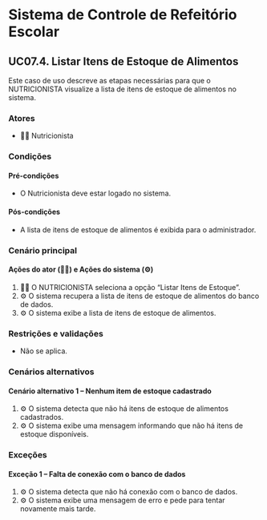 # Sistema de Controle de Refeitório Escolar

## UC07.4. Listar Itens de Estoque de Alimentos

Este caso de uso descreve as etapas necessárias para que o NUTRICIONISTA visualize a lista de itens de estoque de alimentos no sistema.

### Atores
- 👩‍🍳 Nutricionista

### Condições
#### Pré-condições
- O Nutricionista deve estar logado no sistema.

#### Pós-condições
- A lista de itens de estoque de alimentos é exibida para o administrador.

### Cenário principal
#### Ações do ator (👩‍🍳) e Ações do sistema (⚙️)
1. 👩‍🍳 O NUTRICIONISTA seleciona a opção “Listar Itens de Estoque”.
2. ⚙️ O sistema recupera a lista de itens de estoque de alimentos do banco de dados.
3. ⚙️ O sistema exibe a lista de itens de estoque de alimentos.

### Restrições e validações
- Não se aplica.

### Cenários alternativos
#### Cenário alternativo 1 – Nenhum item de estoque cadastrado
1. ⚙️ O sistema detecta que não há itens de estoque de alimentos cadastrados.
2. ⚙️ O sistema exibe uma mensagem informando que não há itens de estoque disponíveis.

### Exceções
#### Exceção 1 – Falta de conexão com o banco de dados
1. ⚙️ O sistema detecta que não há conexão com o banco de dados.
2. ⚙️ O sistema exibe uma mensagem de erro e pede para tentar novamente mais tarde.
